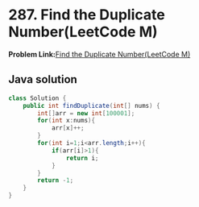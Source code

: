 # 287. Find the Duplicate Number(LeetCode M)

**Problem Link:**[Find the Duplicate Number(LeetCode M)](https://leetcode.com/problems/find-the-duplicate-number/description/)

## Java solution
```java
class Solution {
    public int findDuplicate(int[] nums) {
        int[]arr = new int[100001];
        for(int x:nums){
            arr[x]++;
        }
        for(int i=1;i<arr.length;i++){
            if(arr[i]>1){
                return i;
            }
        }
        return -1;
    }
}